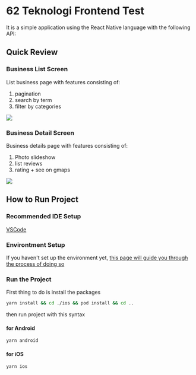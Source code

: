 # 62 Teknologi Frontend Test

It is a simple application using the React Native language with the following API:
[](https://docs.developer.yelp.com/reference/v3_business_search)


## Quick Review

### Business List Screen

List business page with features consisting of:
1. pagination
2. search by term
3. filter by categories

![](https://github.com/AdlinMH/62teknologi-frontend-test-adlin-mohamad-hasri/blob/main/quick-review-1.gif)


### Business Detail Screen

Business details page with features consisting of:
1. Photo slideshow
2. list reviews
3. rating + see on gmaps

![](https://github.com/AdlinMH/62teknologi-frontend-test-adlin-mohamad-hasri/blob/main/quick-review-2.gif)



## How to Run Project


### Recommended IDE Setup

[VSCode](https://code.visualstudio.com/)


### Environtment Setup

If you haven't set up the environment yet, [this page will guide you through the process of doing so](https://reactnative.dev/docs/environment-setup)


### Run the Project

First thing to do is install the packages

```sh
yarn install && cd ./ios && pod install && cd ..
```

then run project with this syntax

#### for Android

```sh
yarn android
```

#### for iOS

```sh
yarn ios
```
